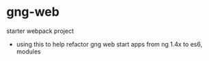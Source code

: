 # gng-web
starter webpack project
- using this to help refactor gng web start apps from ng 1.4x to es6, modules
